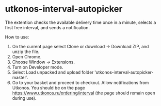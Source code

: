 # utkonos-interval-autopicker
The extention checks the available delivery time once in a minute, selects a first free interval, and sends a notification. 

How to use:

1. On the current page select Clone or download -> Download ZIP, and unzip the file. 
2. Open Chrome.
3. Choose Window -> Extensions.
4. Turn on Developer mode.
5. Select Load unpacked and upload folder 'utkonos-interval-autopicker-master'.
6. Go to your basket and proceed to checkout. Allow notifications from Utkonos. You should be on the page https://www.utkonos.ru/ordering/interval (the page should remain open during use). 

